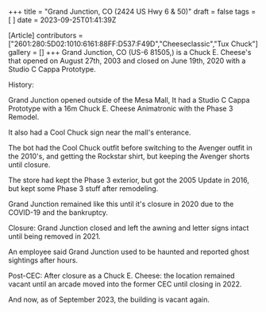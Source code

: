 +++
title = "Grand Junction, CO (2424 US Hwy 6 & 50)"
draft = false
tags = [ ]
date = 2023-09-25T01:41:39Z

[Article]
contributors = ["2601:280:5D02:1010:6161:88FF:D537:F49D","Cheeseclassic","Tux Chuck"]
gallery = []
+++
Grand Junction, CO (US-6 81505,) is a Chuck E. Cheese's that opened on August 27th, 2003 and closed on June 19th, 2020 with a Studio C Cappa Prototype.

History:

Grand Junction opened outside of the Mesa Mall, It had a Studio C Cappa Prototype with a 16m Chuck E. Cheese Animatronic with the Phase 3 Remodel.

It also had a Cool Chuck sign near the mall's enterance.

The bot had the Cool Chuck outfit before switching to the Avenger outfit in the 2010's, and getting the Rockstar shirt, but keeping the Avenger shorts until closure.

The store had kept the Phase 3 exterior, but got the 2005 Update in 2016, but kept some Phase 3 stuff after remodeling.

Grand Junction remained like this until it's closure in 2020 due to the COVID-19 and the bankruptcy.


Closure: Grand Junction closed and left the awning and letter signs intact until being removed in 2021.

An employee said Grand Junction used to be haunted and reported ghost sightings after hours.


Post-CEC: After closure as a Chuck E. Cheese: the location remained vacant until an arcade moved into the former CEC until closing in 2022.

And now, as of September 2023, the building is vacant again.